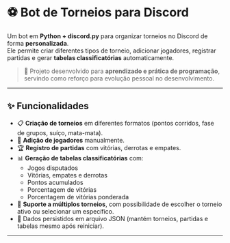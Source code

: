 # ⚽ Bot de Torneios para Discord

Um bot em **Python + discord.py** para organizar torneios no Discord de forma **personalizada**.  
Ele permite criar diferentes tipos de torneio, adicionar jogadores, registrar partidas e gerar **tabelas classificatórias** automaticamente.

> 📌 Projeto desenvolvido para **aprendizado e prática de programação**, servindo como reforço para evolução pessoal no desenvolvimento.

---

## ✨ Funcionalidades

- 📋 **Criação de torneios** em diferentes formatos (pontos corridos, fase de grupos, suíço, mata-mata).  
- 👥 **Adição de jogadores** manualmente.  
- 🏆 **Registro de partidas** com vitórias, derrotas e empates.  
- 📊 **Geração de tabelas classificatórias** com:
  - Jogos disputados  
  - Vitórias, empates e derrotas  
  - Pontos acumulados  
  - Porcentagem de vitórias  
  - Porcentagem de vitórias ponderada  
- 🔄 **Suporte a múltiplos torneios**, com possibilidade de escolher o torneio ativo ou selecionar um específico.  
- 💾 Dados persistidos em arquivo JSON (mantém torneios, partidas e tabelas mesmo após reiniciar).  

---


